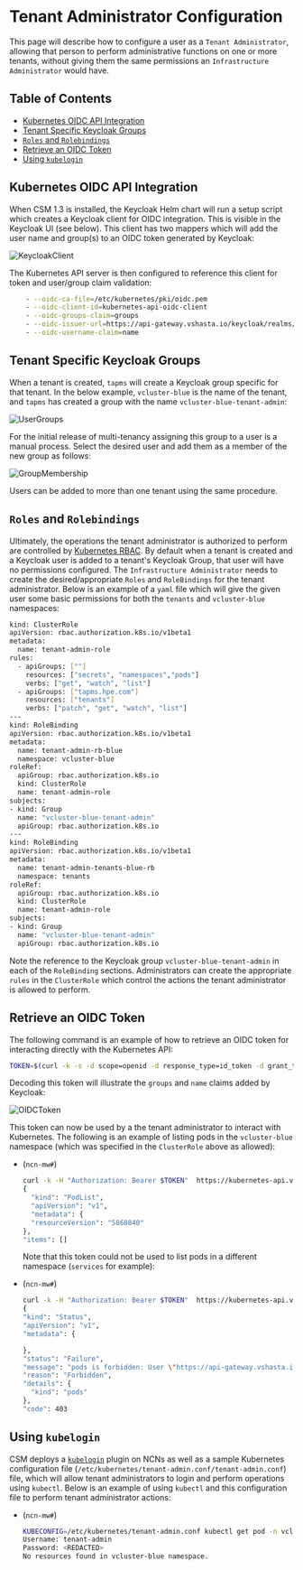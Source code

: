 # Tenant Administrator Configuration

This page will describe how to configure a user as a `Tenant Administrator`, allowing that person to perform administrative functions on one or more tenants, without giving them the same permissions an `Infrastructure Administrator` would have.

## Table of Contents

* [Kubernetes OIDC API Integration](#kubernetes-oidc-api-integration)
* [Tenant Specific Keycloak Groups](#tenant-specific-keycloak-groups)
* [`Roles` and `Rolebindings`](#roles-and-rolebindings)
* [Retrieve an OIDC Token](#retrieve-an-oidc-token)
* [Using `kubelogin`](#using-kubelogin)

## Kubernetes OIDC API Integration

When CSM 1.3 is installed, the Keycloak Helm chart will run a setup script which creates a Keycloak client for OIDC integration.
This is visible in the Keycloak UI (see below).  This client has two mappers which will add the user name and group(s) to an OIDC token generated by Keycloak:

![KeycloakClient](images/keycloakclient.png)

The Kubernetes API server is then configured to reference this client for token and user/group claim validation:

```bash
    - --oidc-ca-file=/etc/kubernetes/pki/oidc.pem
    - --oidc-client-id=kubernetes-api-oidc-client
    - --oidc-groups-claim=groups
    - --oidc-issuer-url=https://api-gateway.vshasta.io/keycloak/realms/shasta
    - --oidc-username-claim=name
```

## Tenant Specific Keycloak Groups

When a tenant is created, `tapms` will create a Keycloak group specific for that tenant.  In the below example, `vcluster-blue` is the name of the tenant, and `tapms` has created a group with the name `vcluster-blue-tenant-admin`:

![UserGroups](images/usergroups.png)

For the initial release of multi-tenancy assigning this group to a user is a manual process.  Select the desired user and add them as a member of the new group as follows:

![GroupMembership](images/groupmembership.png)

Users can be added to more than one tenant using the same procedure.

## `Roles` and `Rolebindings`

Ultimately, the operations the tenant administrator is authorized to perform are controlled by [Kubernetes RBAC](https://kubernetes.io/docs/reference/access-authn-authz/rbac/).
By default when a tenant is created and a Keycloak user is added to a tenant's Keycloak Group, that user will have no permissions configured.
The `Infrastructure Administrator` needs to create the desired/appropriate `Roles` and `RoleBindings` for the tenant administrator.
Below is an example of a `yaml` file which will give the given user some basic permissions for both the `tenants` and `vcluster-blue` namespaces:

```bash
kind: ClusterRole
apiVersion: rbac.authorization.k8s.io/v1beta1
metadata:
  name: tenant-admin-role
rules:
  - apiGroups: [""]
    resources: ["secrets", "namespaces","pods"]
    verbs: ["get", "watch", "list"]
  - apiGroups: ["tapms.hpe.com"]
    resources: ["tenants"]
    verbs: ["patch", "get", "watch", "list"]
---
kind: RoleBinding
apiVersion: rbac.authorization.k8s.io/v1beta1
metadata:
  name: tenant-admin-rb-blue
  namespace: vcluster-blue
roleRef:
  apiGroup: rbac.authorization.k8s.io
  kind: ClusterRole
  name: tenant-admin-role
subjects:
- kind: Group
  name: "vcluster-blue-tenant-admin"
  apiGroup: rbac.authorization.k8s.io
---
kind: RoleBinding
apiVersion: rbac.authorization.k8s.io/v1beta1
metadata:
  name: tenant-admin-tenants-blue-rb
  namespace: tenants
roleRef:
  apiGroup: rbac.authorization.k8s.io
  kind: ClusterRole
  name: tenant-admin-role
subjects:
- kind: Group
  name: "vcluster-blue-tenant-admin"
  apiGroup: rbac.authorization.k8s.io
```

Note the reference to the Keycloak group `vcluster-blue-tenant-admin` in each of the `RoleBinding` sections.  Administrators can create the appropriate `rules` in the `ClusterRole` which control the actions the tenant administrator is allowed to perform.

## Retrieve an OIDC Token

The following command is an example of how to retrieve an OIDC token for interacting directly with the Kubernetes API:

```bash
TOKEN=$(curl -k -s -d scope=openid -d response_type=id_token -d grant_type=password -d client_id=kubernetes-api-oidc-client -d password=<REDACTED> -d username=tenant-admin https://api-gateway.vshasta.io/keycloak/realms/shasta/protocol/openid-connect/token | jq -r '.id_token')
```

Decoding this token will illustrate the `groups` and `name` claims added by Keycloak:

![OIDCToken](images/oidctoken.png)

This token can now be used by a the tenant administrator to interact with Kubernetes. The following is an example of listing pods in the `vcluster-blue` namespace (which was specified in the `ClusterRole` above as allowed):

* (`ncn-mw#`)

  ```bash
  curl -k -H "Authorization: Bearer $TOKEN"  https://kubernetes-api.vshasta.io:6443/api/v1/namespaces/vcluster-blue/pods
  {
    "kind": "PodList",
    "apiVersion": "v1",
    "metadata": {
    "resourceVersion": "5860840"
  },
  "items": []
  ```

  Note that this token could not be used to list pods in a different namespace (`services` for example):

* (`ncn-mw#`)

    ```bash
    curl -k -H "Authorization: Bearer $TOKEN"  https://kubernetes-api.vshasta.io:643/api/v1/namespaces/services/pods
    {
    "kind": "Status",
    "apiVersion": "v1",
    "metadata": {
  
    },
    "status": "Failure",
    "message": "pods is forbidden: User \"https://api-gateway.vshasta.io/keycloak/realms/shasta#tenant-admin\" cannot list resource \"pods\" in API group \"\" in the namespace \"services\"",
    "reason": "Forbidden",
    "details": {
      "kind": "pods"
    },
    "code": 403
    ```

## Using `kubelogin`

CSM deploys a [`kubelogin`](https://github.com/int128/kubelogin) plugin on NCNs as well as a sample Kubernetes configuration file (`/etc/kubernetes/tenant-admin.conf/tenant-admin.conf`)
file, which will allow tenant administrators to login and perform operations using `kubectl`.
Below is an example of using `kubectl` and this configuration file to perform tenant administrator actions:

* (`ncn-mw#`)

    ```bash
    KUBECONFIG=/etc/kubernetes/tenant-admin.conf kubectl get pod -n vcluster-blue
    Username: tenant-admin
    Password: <REDACTED>
    No resources found in vcluster-blue namespace.
    ```
